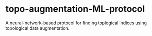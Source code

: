 # topo-augmentation-ML-protocol
A neural-network-based protocol for finding toplogical indices using topological data augmentation.
